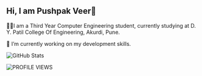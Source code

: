 ## Hi, I am Pushpak Veer👋

👨‍🎓I am a Third Year Computer Engineering student, currently studying at D. Y. Patil College Of Engineering, Akurdi, Pune.

🔭 I’m currently working on my development skills.


![GitHub Stats](https://github-readme-stats.vercel.app/api?username=pushpakveer&theme=radical)

![PROFILE VIEWS](https://komarev.com/ghpvc/?username=pushpakveer&color=green)




<!--
**pushpakveer/pushpakveer** is a ✨ _special_ ✨ repository because its `README.md` (this file) appears on your GitHub profile.

Here are some ideas to get you started:

- 🔭 I’m currently working on ...
- 🌱 I’m currently learning ...
- 👯 I’m looking to collaborate on ...
- 🤔 I’m looking for help with ...
- 💬 Ask me about ...
- 📫 How to reach me: ...
- 😄 Pronouns: ...
- ⚡ Fun fact: ...
-->
